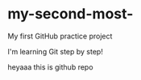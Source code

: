 # my-second-most-
My first GitHub practice project


I'm learning Git step by step!


heyaaa this is github repo 
